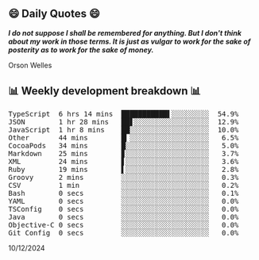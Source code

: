 ## 😄 Daily Quotes 😄

_**I do not suppose I shall be remembered for anything. But I don't think about my work in those terms. It is just as vulgar to work for the sake of posterity as to work for the sake of money.**_

Orson Welles



## 📊 Weekly development breakdown 📊

<pre>TypeScript  6 hrs 14 mins  ███████████▌░░░░░░░░░  54.9%
JSON        1 hr 28 mins   ██▋░░░░░░░░░░░░░░░░░░  12.9%
JavaScript  1 hr 8 mins    ██░░░░░░░░░░░░░░░░░░░  10.0%
Other       44 mins        █▎░░░░░░░░░░░░░░░░░░░   6.5%
CocoaPods   34 mins        █░░░░░░░░░░░░░░░░░░░░   5.0%
Markdown    25 mins        ▊░░░░░░░░░░░░░░░░░░░░   3.7%
XML         24 mins        ▋░░░░░░░░░░░░░░░░░░░░   3.6%
Ruby        19 mins        ▌░░░░░░░░░░░░░░░░░░░░   2.8%
Groovy      2 mins         ░░░░░░░░░░░░░░░░░░░░░   0.3%
CSV         1 min          ░░░░░░░░░░░░░░░░░░░░░   0.2%
Bash        0 secs         ░░░░░░░░░░░░░░░░░░░░░   0.1%
YAML        0 secs         ░░░░░░░░░░░░░░░░░░░░░   0.0%
TSConfig    0 secs         ░░░░░░░░░░░░░░░░░░░░░   0.0%
Java        0 secs         ░░░░░░░░░░░░░░░░░░░░░   0.0%
Objective-C 0 secs         ░░░░░░░░░░░░░░░░░░░░░   0.0%
Git Config  0 secs         ░░░░░░░░░░░░░░░░░░░░░   0.0%</pre>

10/12/2024